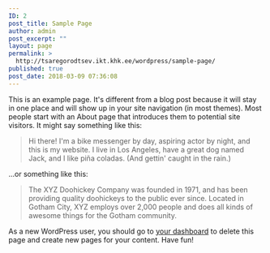 ```yaml
---
ID: 2
post_title: Sample Page
author: admin
post_excerpt: ""
layout: page
permalink: >
  http://tsaregorodtsev.ikt.khk.ee/wordpress/sample-page/
published: true
post_date: 2018-03-09 07:36:08
---
```

This is an example page. It's different from a blog post because it will stay in one place and will show up in your site navigation (in most themes). Most people start with an About page that introduces them to potential site visitors. It might say something like this:

<blockquote>Hi there! I'm a bike messenger by day, aspiring actor by night, and this is my website. I live in Los Angeles, have a great dog named Jack, and I like pi&#241;a coladas. (And gettin' caught in the rain.)</blockquote>

...or something like this:

<blockquote>The XYZ Doohickey Company was founded in 1971, and has been providing quality doohickeys to the public ever since. Located in Gotham City, XYZ employs over 2,000 people and does all kinds of awesome things for the Gotham community.</blockquote>

As a new WordPress user, you should go to <a href="http://tsaregorodtsev.ikt.khk.ee/wordpress/wp-admin/">your dashboard</a> to delete this page and create new pages for your content. Have fun!